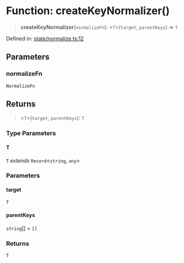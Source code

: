 # Function: createKeyNormalizer()

> **createKeyNormalizer**(`normalizeFn`): \<`T`\>(`target`, `parentKeys`) => `T`

Defined in: [state/normalize.ts:12](https://github.com/benallfree/lab13/blob/bfb1abf3755bb0fffb55fa5a9e7413f31801f1d6/sdk/src/online/state/normalize.ts#L12)

## Parameters

### normalizeFn

`NormalizeFn`

## Returns

> \<`T`\>(`target`, `parentKeys`): `T`

### Type Parameters

#### T

`T` *extends* `Record`\<`string`, `any`\>

### Parameters

#### target

`T`

#### parentKeys

`string`[] = `[]`

### Returns

`T`
